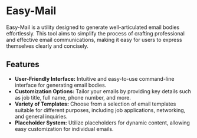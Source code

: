 # Easy-Mail

Easy-Mail is a utility designed to generate well-articulated email bodies effortlessly. This tool aims to simplify the process of crafting professional and effective email communications, making it easy for users to express themselves clearly and concisely.

## Features

- **User-Friendly Interface:** Intuitive and easy-to-use command-line interface for generating email bodies.
- **Customization Options:** Tailor your emails by providing key details such as job title, full name, phone number, and more.
- **Variety of Templates:** Choose from a selection of email templates suitable for different purposes, including job applications, networking, and general inquiries.
- **Placeholder System:** Utilize placeholders for dynamic content, allowing easy customization for individual emails.

